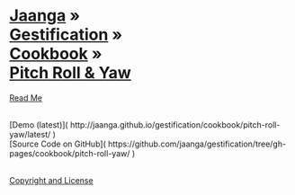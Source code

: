 [Jaanga](../../../index.html ) &raquo;<br>[Gestification](../../index.html ) &raquo;<br>[Cookbook]( ../index.html ) &raquo;<br>[Pitch Roll & Yaw]( ./index.html )
===

<p id=rm >
	<a href=JavaScript:displayPage("#readme.md#rm"); >Read Me</a>
</p>

<br>
[Demo (latest)]( http://jaanga.github.io/gestification/cookbook/pitch-roll-yaw/latest/ )

<br>
[Source Code on GitHub]( https://github.com/jaanga/gestification/tree/gh-pages/cookbook/pitch-roll-yaw/ )

<br>

<br>
  
[Copyright and License]( https://github.com/jaanga/jaanga.github.io/blob/master/jaanga-copyright-and-mit-license.md )